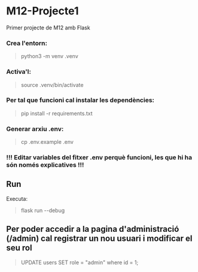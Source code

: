 # M12-Projecte1
Primer projecte de M12 amb Flask

### Crea l'entorn:

>python3 -m venv .venv

### Activa'l:

>source .venv/bin/activate

### Per tal que funcioni cal instalar les dependències:

>pip install -r requirements.txt

### Generar arxiu .env:

>cp .env.example .env

### !!! Editar variables del fitxer .env perquè funcioni, les que hi ha són només explicatives !!!

## Run

Executa:

>flask run --debug


## Per poder accedir a la pagina d'administració (/admin) cal registrar un nou usuari i modificar el seu rol

>UPDATE users SET role = "admin" where id = 1;
